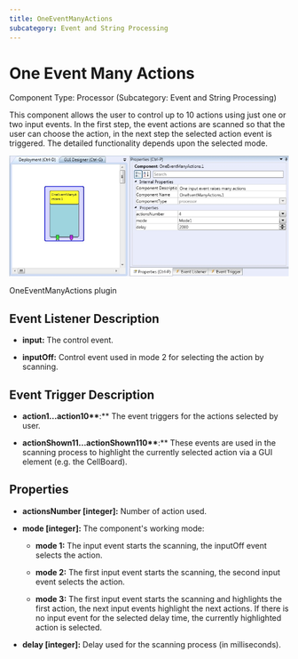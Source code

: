 ```yaml
---
title: OneEventManyActions
subcategory: Event and String Processing
---
```


# One Event Many Actions

Component Type: Processor (Subcategory: Event and String Processing)

This component allows the user to control up to 10 actions using just one or two input events. In the first step, the event actions are scanned so that the user can choose the action, in the next step the selected action event is triggered. The detailed functionality depends upon the selected mode.

![Screenshot: OneEventManyActions plugin](./img/oneeventmanyactions.jpg "Screenshot: OneEventManyActions plugin")

OneEventManyActions plugin

## Event Listener Description

- **input:** The control event.

- **inputOff:** Control event used in mode 2 for selecting the action by scanning.

## Event Trigger Description

- **action1...action10\*\***:\*\* The event triggers for the actions selected by user.

- **actionShown11...actionShown110\*\***:\*\* These events are used in the scanning process to highlight the currently selected action via a GUI element (e.g. the CellBoard).

## Properties

- **actionsNumber \[integer\]:** Number of action used.

- **mode \[integer\]:** The component's working mode:

  - **mode 1:** The input event starts the scanning, the inputOff event selects the action.

  - **mode 2:** The first input event starts the scanning, the second input event selects the action.

  - **mode 3:** The first input event starts the scanning and highlights the first action, the next input events highlight the next actions. If there is no input event for the selected delay time, the currently highlighted action is selected.

- **delay \[integer\]:** Delay used for the scanning process (in milliseconds).

